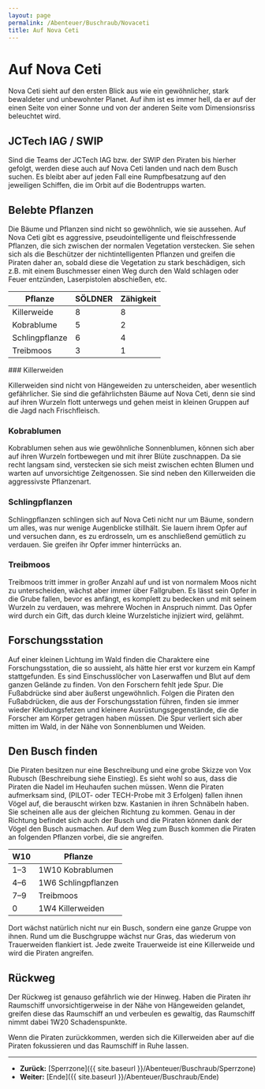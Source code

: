 ```yaml
---
layout: page
permalink: /Abenteuer/Buschraub/Novaceti
title: Auf Nova Ceti
---
```


# Auf Nova Ceti

Nova Ceti sieht auf den ersten Blick aus wie ein gewöhnlicher, stark bewaldeter und unbewohnter Planet. Auf ihm ist es immer hell, da er auf der einen Seite von einer Sonne und von der anderen Seite vom Dimensionsriss beleuchtet wird.

## JCTech IAG / SWIP

Sind die Teams der JCTech IAG bzw. der SWIP den Piraten bis hierher gefolgt, werden diese auch auf Nova Ceti landen und nach dem Busch suchen. Es bleibt aber auf jeden Fall eine Rumpfbesatzung auf den jeweiligen Schiffen, die im Orbit auf die Bodentrupps warten.

## Belebte Pflanzen

Die Bäume und Pflanzen sind nicht so gewöhnlich, wie sie aussehen. Auf Nova Ceti gibt es aggressive, pseudointelligente und fleischfressende Pflanzen, die sich zwischen der normalen Vegetation verstecken. Sie sehen sich als die Beschützer der nichtintelligenten Pflanzen und greifen die Piraten daher an, sobald diese die Vegetation zu stark beschädigen, sich z.B. mit einem Buschmesser einen Weg durch den Wald schlagen oder Feuer entzünden, Laserpistolen abschießen, etc.

<table>
<thead>
<tr><th>Pflanze</th><th>SÖLDNER</th><th>Zähigkeit</th></tr>
</thead>
<tbody>
<tr><td>Killerweide</td><td>8</td><td>8</td></tr>
<tr><td>Kobrablume</td><td>5</td><td>2</td></tr>
<tr><td>Schlingpflanze</td><td>6</td><td>4</td></tr>
<tr><td>Treibmoos</td><td>3</td><td>1</td></tr>
</tbody>
</table>
### Killerweiden

Killerweiden sind nicht von Hängeweiden zu unterscheiden, aber wesentlich gefährlicher. Sie sind die gefährlichsten Bäume auf Nova Ceti, denn sie sind auf ihren Wurzeln flott unterwegs und gehen meist in kleinen Gruppen auf die Jagd nach Frischfleisch.

### Kobrablumen

Kobrablumen sehen aus wie gewöhnliche Sonnenblumen, können sich aber auf ihren Wurzeln fortbewegen und mit ihrer Blüte zuschnappen. Da sie recht langsam sind, verstecken sie sich meist zwischen echten Blumen und warten auf unvorsichtige Zeitgenossen. Sie sind neben den Killerweiden die aggressivste Pflanzenart.

### Schlingpflanzen

Schlingpflanzen schlingen sich auf Nova Ceti nicht nur um Bäume, sondern um alles, was nur wenige Augenblicke stillhält. Sie lauern ihrem Opfer auf und versuchen dann, es zu erdrosseln, um es anschließend gemütlich zu verdauen. Sie greifen ihr Opfer immer hinterrücks an.

### Treibmoos

Treibmoos tritt immer in großer Anzahl auf und ist von normalem Moos nicht zu unterscheiden, wächst aber immer über Fallgruben. Es lässt sein Opfer in die Grube fallen, bevor es anfängt, es komplett zu bedecken und mit seinem Wurzeln zu verdauen, was mehrere Wochen in Anspruch nimmt. Das Opfer wird durch ein Gift, das durch kleine Wurzelstiche injiziert wird, gelähmt.

## Forschungsstation

Auf einer kleinen Lichtung im Wald finden die Charaktere eine Forschungsstation, die so aussieht, als hätte hier erst vor kurzem ein Kampf stattgefunden. Es sind Einschusslöcher von Laserwaffen und Blut auf dem ganzen Gelände zu finden. Von den Forschern fehlt jede Spur. Die Fußabdrücke sind aber äußerst ungewöhnlich. Folgen die Piraten den Fußabdrücken, die aus der Forschungsstation führen, finden sie immer wieder Kleidungsfetzen und kleinere Ausrüstungsgegenstände, die die Forscher am Körper getragen haben müssen. Die Spur verliert sich aber mitten im Wald, in der Nähe von Sonnenblumen und Weiden.

## Den Busch finden

Die Piraten besitzen nur eine Beschreibung und eine grobe Skizze von Vox Rubusch (Beschreibung siehe Einstieg). Es sieht wohl so aus, dass die Piraten die Nadel im Heuhaufen suchen müssen. Wenn die Piraten aufmerksam sind, (PILOT- oder TECH-Probe mit 3 Erfolgen) fallen ihnen Vögel auf, die berauscht wirken bzw. Kastanien in ihren Schnäbeln haben. Sie scheinen alle aus der gleichen Richtung zu kommen. Genau in der Richtung befindet sich auch der Busch und die Piraten können dank der Vögel den Busch ausmachen. Auf dem Weg zum Busch kommen die Piraten an folgenden Pflanzen vorbei, die sie angreifen.

<table>
<thead>
<tr><th>W10</th><th>Pflanze</th></tr>
</thead>
<tbody>
<tr><td>1–3</td><td>1W10 Kobrablumen</td></tr>
<tr><td>4–6</td><td>1W6 Schlingpflanzen</td></tr>
<tr><td>7–9</td><td>Treibmoos</td></tr>
<tr><td>0</td><td>1W4 Killerweiden</td></tr>
</tbody>
</table>
Dort wächst natürlich nicht nur ein Busch, sondern eine ganze Gruppe von ihnen. Rund um die Buschgruppe wächst nur Gras, das wiederum von Trauerweiden flankiert ist. Jede zweite Trauerweide ist eine Killerweide und wird die Piraten angreifen.

## Rückweg

Der Rückweg ist genauso gefährlich wie der Hinweg. Haben die Piraten ihr Raumschiff unvorsichtigerweise in der Nähe von Hängeweiden gelandet, greifen diese das Raumschiff an und verbeulen es gewaltig, das Raumschiff nimmt dabei 1W20 Schadenspunkte.

Wenn die Piraten zurückkommen, werden sich die Killerweiden aber auf die Piraten fokussieren und das Raumschiff in Ruhe lassen.


***
- **Zurück:** [Sperrzone]({{ site.baseurl }}/Abenteuer/Buschraub/Sperrzone)
- **Weiter:** [Ende]({{ site.baseurl }}/Abenteuer/Buschraub/Ende)

